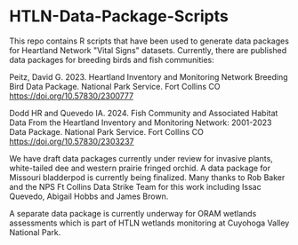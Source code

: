 # HTLN-Data-Package-Scripts

This repo contains R scripts that have been used to generate data packages for 
Heartland Network "Vital Signs" datasets. Currently, there are published data packages
for breeding birds and fish communities:

Peitz, David G. 2023. Heartland Inventory and Monitoring Network Breeding Bird Data 
Package. National Park Service. Fort Collins CO 
https://doi.org/10.57830/2300777

Dodd HR and Quevedo IA. 2024. Fish Community and Associated Habitat Data From the 
Heartland Inventory and Monitoring Network: 2001-2023 Data Package. National 
Park Service. Fort Collins CO https://doi.org/10.57830/2303237

We have draft data packages currently under review for invasive plants, white-tailed
dee and western prairie fringed orchid. A data package for Missouri bladderpod is
currently being finalized. Many thanks to Rob Baker and the NPS Ft Collins Data 
Strike Team for this work including Issac Quevedo, Abigail Hobbs and James Brown.

A separate data package is currently underway for ORAM wetlands assessments which 
is part of HTLN wetlands monitoring at Cuyohoga Valley National Park.




